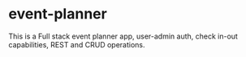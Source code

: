 # event-planner
This is a Full stack event planner app, user-admin auth, check in-out capabilities, REST and CRUD operations. 
